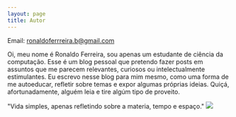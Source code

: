 ```yaml
---
layout: page
title: Autor
---
```

Email: ronaldoferrreira.b@gmail.com

Oi, meu nome é Ronaldo Ferreira, sou apenas um estudante de ciência da computação. Esse é um blog pessoal que pretendo fazer posts em assuntos que me parecem relevantes, curiosos ou intelectualmente estimulantes. Eu escrevo nesse blog para mim mesmo, como uma forma de me autoeducar, refletir sobre temas e expor algumas próprias ideias. Quiçá, afortunadamente, alguém leia e tire algúm tipo de proveito.










"Vida simples, apenas refletindo sobre a materia, tempo e espaço."
<img src="https://media1.giphy.com/media/z1meXneq0oUh2/source.gif">
